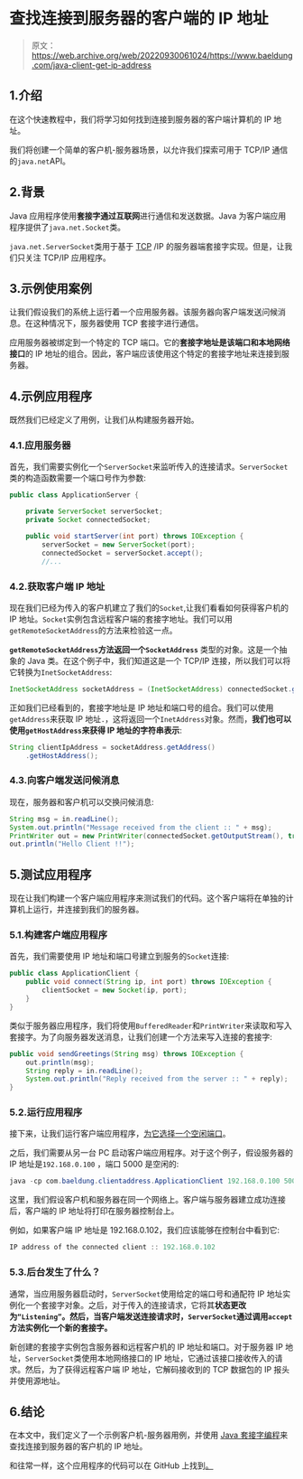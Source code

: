 # 查找连接到服务器的客户端的 IP 地址

> 原文：<https://web.archive.org/web/20220930061024/https://www.baeldung.com/java-client-get-ip-address>

## 1.介绍

在这个快速教程中，我们将学习如何找到连接到服务器的客户端计算机的 IP 地址。

我们将创建一个简单的客户机-服务器场景，以允许我们探索可用于 TCP/IP 通信的`java.net`API。

## 2.背景

Java 应用程序使用**套接字通过互联网**进行通信和发送数据。Java 为客户端应用程序提供了`java.net.Socket`类。

`java.net.ServerSocket`类用于基于 [TCP](/web/20220709110405/https://www.baeldung.com/cs/udp-vs-tcp) /IP 的服务器端套接字实现。但是，让我们只关注 TCP/IP 应用程序。

## 3.示例使用案例

让我们假设我们的系统上运行着一个应用服务器。该服务器向客户端发送问候消息。在这种情况下，服务器使用 TCP 套接字进行通信。

应用服务器被绑定到一个特定的 TCP 端口。它的**套接字地址是该端口和本地网络接口**的 IP 地址的组合。因此，客户端应该使用这个特定的套接字地址来连接到服务器。

## 4.示例应用程序

既然我们已经定义了用例，让我们从构建服务器开始。

### 4.1.应用服务器

首先，我们需要实例化一个`ServerSocket`来监听传入的连接请求。`ServerSocket`类的构造函数需要一个端口号作为参数:

```java
public class ApplicationServer {

    private ServerSocket serverSocket;
    private Socket connectedSocket;

    public void startServer(int port) throws IOException {
        serverSocket = new ServerSocket(port);
        connectedSocket = serverSocket.accept();
        //... 
```

### 4.2.获取客户端 IP 地址

现在我们已经为传入的客户机建立了我们的`Socket`,让我们看看如何获得客户机的 IP 地址。`Socket`实例包含远程客户端的套接字地址。我们可以用`getRemoteSocketAddress`的方法来检验这一点。

**`getRemoteSocketAddress`方法返回一个`SocketAddress`** 类型的对象。这是一个抽象的 Java 类。在这个例子中，我们知道这是一个 TCP/IP 连接，所以我们可以将它转换为`InetSocketAddress`:

```java
InetSocketAddress socketAddress = (InetSocketAddress) connectedSocket.getRemoteSocketAddress();
```

正如我们已经看到的，套接字地址是 IP 地址和端口号的组合。我们可以使用`getAddress`来获取 IP 地址`.`，这将返回一个`InetAddress`对象。然而，**我们也可以使用`getHostAddress`来获得 IP 地址的字符串表示**:

```java
String clientIpAddress = socketAddress.getAddress()
    .getHostAddress();
```

### 4.3.向客户端发送问候消息

现在，服务器和客户机可以交换问候消息:

```java
String msg = in.readLine();
System.out.println("Message received from the client :: " + msg);
PrintWriter out = new PrintWriter(connectedSocket.getOutputStream(), true);
out.println("Hello Client !!");
```

## 5.测试应用程序

现在让我们构建一个客户端应用程序来测试我们的代码。这个客户端将在单独的计算机上运行，并连接到我们的服务器。

### 5.1.构建客户端应用程序

首先，我们需要使用 IP 地址和端口号建立到服务的`Socket`连接:

```java
public class ApplicationClient {
    public void connect(String ip, int port) throws IOException {
        clientSocket = new Socket(ip, port);
    }
}
```

类似于服务器应用程序，我们将使用`BufferedReader`和`PrintWriter`来读取和写入套接字。为了向服务器发送消息，让我们创建一个方法来写入连接的套接字:

```java
public void sendGreetings(String msg) throws IOException {
    out.println(msg);
    String reply = in.readLine();
    System.out.println("Reply received from the server :: " + reply);
} 
```

### 5.2.运行应用程序

接下来，让我们运行客户端应用程序，[为它选择一个空闲端口](/web/20220709110405/https://www.baeldung.com/java-free-port)。

之后，我们需要从另一台 PC 启动客户端应用程序。对于这个例子，假设服务器的 IP 地址是`192.168.0.100` ，端口 5000 是空闲的:

```java
java -cp com.baeldung.clientaddress.ApplicationClient 192.168.0.100 5000 Hello
```

这里，我们假设客户机和服务器在同一个网络上。客户端与服务器建立成功连接后，客户端的 IP 地址将打印在服务器控制台上。

例如，如果客户端 IP 地址是 192.168.0.102，我们应该能够在控制台中看到它:

```java
IP address of the connected client :: 192.168.0.102
```

### 5.3.后台发生了什么？

通常，当应用服务器启动时，`ServerSocket`使用给定的端口号和通配符 IP 地址实例化一个套接字对象。之后，对于传入的连接请求，它将其**状态更改为`“Listening”`。然后，当客户端发送连接请求时，`ServerSocket`通过调用`accept`方法实例化一个新的套接字。**

新创建的套接字实例包含服务器和远程客户机的 IP 地址和端口。对于服务器 IP 地址，`ServerSocket`类使用本地网络接口的 IP 地址，它通过该接口接收传入的请求。然后，为了获得远程客户端 IP 地址，它解码接收到的 TCP 数据包的 IP 报头并使用源地址。

## 6.结论

在本文中，我们定义了一个示例客户机-服务器用例，并使用 [Java 套接字编程](/web/20220709110405/https://www.baeldung.com/a-guide-to-java-sockets)来查找连接到服务器的客户机的 IP 地址。

和往常一样，这个应用程序的代码可以在 GitHub 上找到[。](https://web.archive.org/web/20220709110405/https://github.com/eugenp/tutorials/tree/master/core-java-modules/core-java-networking-3)